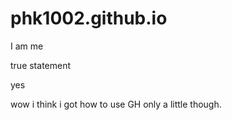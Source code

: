 # phk1002.github.io
I am me

true statement

yes

wow i think i got how to use GH only a little though.
